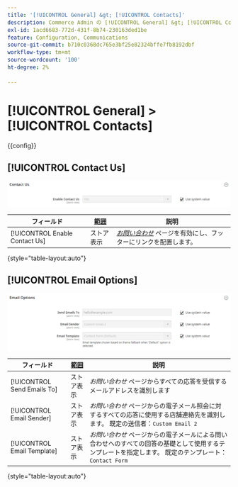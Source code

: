 ```yaml
---
title: '[!UICONTROL General] &gt; [!UICONTROL Contacts]'
description: Commerce Admin の [!UICONTROL General] &gt; [!UICONTROL Contacts] ページで設定を確認します。
exl-id: 1acd6683-772d-431f-8b74-230163ded1be
feature: Configuration, Communications
source-git-commit: b710c0368dc765e3bf25e82324bffe7fb8192dbf
workflow-type: tm+mt
source-wordcount: '100'
ht-degree: 2%

---
```


# [!UICONTROL General] > [!UICONTROL Contacts]

{{config}}

## [!UICONTROL Contact Us]

![ お問い合わせ ](./assets/contacts-contact-us.png)<!-- zoom -->

<!-- [Contact Us](https://docs.magento.com/user-guide/stores/contact-us.html) -->

| フィールド | [ 範囲 ](../../getting-started/websites-stores-views.md#scope-settings) | 説明 |
|--- |--- |--- |
| [!UICONTROL Enable Contact Us] | ストア表示 | [_お問い合わせ_](../../getting-started/store-details.md#contact-us-form) ページを有効にし、フッターにリンクを配置します。 |

{style="table-layout:auto"}

## [!UICONTROL Email Options]

![ メールオプション ](./assets/contacts-email-options.png)<!-- zoom -->

<!-- [Email Options](https://docs.magento.com/user-guide/stores/contact-us.html) -->

| フィールド | [ 範囲 ](../../getting-started/websites-stores-views.md#scope-settings) | 説明 |
|--- |--- |--- |
| [!UICONTROL Send Emails To] | ストア表示 | _お問い合わせ_ ページからすべての応答を受信するメールアドレスを識別します |
| [!UICONTROL Email Sender] | ストア表示 | _お問い合わせ_ ページからの電子メール照会に対するすべての応答に使用する店舗連絡先を識別します。 既定の送信者：`Custom Email 2` |
| [!UICONTROL Email Template] | ストア表示 | _お問い合わせ_ ページからの電子メールによる問い合わせへのすべての回答の基礎として使用するテンプレートを指定します。 既定のテンプレート：`Contact Form` |

{style="table-layout:auto"}
